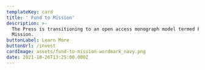 ```yaml
---
templateKey: card
title: ' Fund to Mission'
description: >-
  The Press is transitioning to an open access monograph model termed Fund to
  Mission.
buttonLabel: Learn More
buttonUrl: /invest
cardImage: assets/fund-to-mission-wordmark_navy.png
date: 2021-10-26T13:25:00.000Z
---
```

